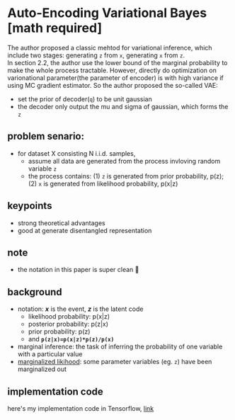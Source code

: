 # Auto-Encoding Variational Bayes [math required]

The author proposed a classic mehtod for variational inference, which include two stages: generating ```z``` from ```x```, generating ```x``` from ```z```.   
In section 2.2, the author use the lower bound of the marginal probability to make the whole process tractable. However, directly do optimization on varionational parameter(the parameter of encoder) is with high variance if using MC gradient estimator. So the author proposed the so-called VAE:   
- set the prior of decoder(```q```) to be unit gaussian   
- the decoder only output the mu and sigma of gaussian, which forms the ```z```

## problem senario:   
- for dataset X consisting N i.i.d. samples, 
	- assume all data are generated from the process invloving random variable ```z```	
	- the process contains: (1) ```z``` is generated from prior probability, p(z); (2) ```x``` is generated from likelihood probability, p(x|z)


## keypoints
- strong theoretical advantages
- good at generate disentangled representation


## note
- the notation in this paper is super clean :metal:


## background
- notation: ***x*** is the event, ***z*** is the latent code   
	- likelihood probability: p(x|z)   
	- posterior probability: p(z|x)   
	- prior probability: p(z)   
	- and **```p(z|x)=p(x|z)*p(z)/p(x) ```**   
- marginal inference: the task of inferring the probability of one variable with a particular value
- [marginalized likihood](https://en.wikipedia.org/wiki/Marginal_likelihood): some parameter variables (eg. ```z```) have been marginalized out


## implementation code
here's my implementation code in Tensorflow, [link](https://github.com/andrewliao11/VAE-tensorflow.git)


